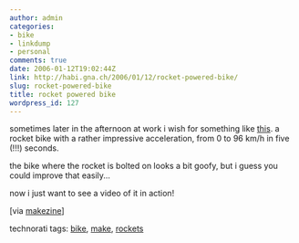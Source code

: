 ```yaml
---
author: admin
categories:
- bike
- linkdump
- personal
comments: true
date: 2006-01-12T19:02:44Z
link: http://habi.gna.ch/2006/01/12/rocket-powered-bike/
slug: rocket-powered-bike
title: rocket powered bike
wordpress_id: 127
---
```


sometimes later in the afternoon at work i wish for something like [this](http://www.popsci.com/popsci/how20/f5dec714c2648010vgnvcm1000004eecbccdrcrd.html). a rocket bike with a rather impressive acceleration, from 0 to 96 km/h in five (!!!) seconds.
  
the bike where the rocket is bolted on looks a bit goofy, but i guess you could improve that easily...
  
now i just want to see a video of it in action!



[via [makezine](http://www.makezine.com/blog/archive/2006/01/a_real_rocket_bike.html)]





technorati tags: [bike](http://www.technorati.com/tag/bike), [make](http://www.technorati.com/tag/make), [rockets](http://www.technorati.com/tag/rockets)
